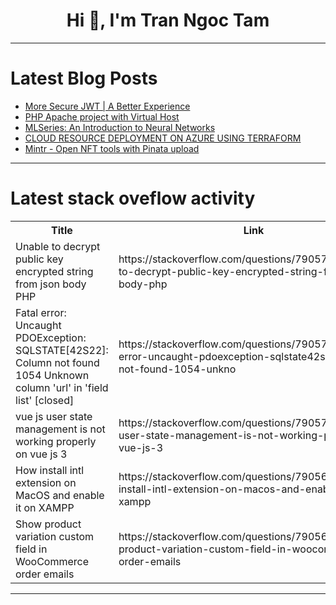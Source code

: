 <h1 align="center">Hi 👋, I'm Tran Ngoc Tam</h1>

---

# Latest Blog Posts 
<!-- BLOG-POST-LIST:START -->
- [More Secure JWT | A Better Experience](https://dev.to/adnanbabakan/more-secure-jwt-a-better-experience-16nm)
- [PHP Apache project with Virtual Host](https://dev.to/xxzeroxx/php-apache-project-with-virtual-host-2npk)
- [MLSeries: An Introduction to Neural Networks](https://dev.to/samder/mlseries-an-introduction-to-neural-networks-2mo5)
- [CLOUD RESOURCE DEPLOYMENT ON AZURE USING TERRAFORM](https://dev.to/presh1/cloud-resource-deployment-on-azure-using-terraform-26j2)
- [Mintr - Open NFT tools with Pinata upload](https://dev.to/spiritbits/mintr-open-nft-tools-with-pinata-upload-ea3)
<!-- BLOG-POST-LIST:END -->

---

# Latest stack oveflow activity
<table>
  <tr><th>Title</th><th>Link</th></tr>
  <!-- STACKOVERFLOW:START --><tr><td>Unable to decrypt public key encrypted string from json body PHP</td><td>https://stackoverflow.com/questions/79057335/unable-to-decrypt-public-key-encrypted-string-from-json-body-php</td></tr><tr><td>Fatal error: Uncaught PDOException: SQLSTATE[42S22]: Column not found 1054 Unknown column &#39;url&#39; in &#39;field list&#39; [closed]</td><td>https://stackoverflow.com/questions/79057296/fatal-error-uncaught-pdoexception-sqlstate42s22-column-not-found-1054-unkno</td></tr><tr><td>vue js user state management is not working properly on vue js 3</td><td>https://stackoverflow.com/questions/79057018/vue-js-user-state-management-is-not-working-properly-on-vue-js-3</td></tr><tr><td>How install intl extension on MacOS and enable it on XAMPP</td><td>https://stackoverflow.com/questions/79056971/how-install-intl-extension-on-macos-and-enable-it-on-xampp</td></tr><tr><td>Show product variation custom field in WooCommerce order emails</td><td>https://stackoverflow.com/questions/79056964/show-product-variation-custom-field-in-woocommerce-order-emails</td></tr><!-- STACKOVERFLOW:END -->
</table>

---


